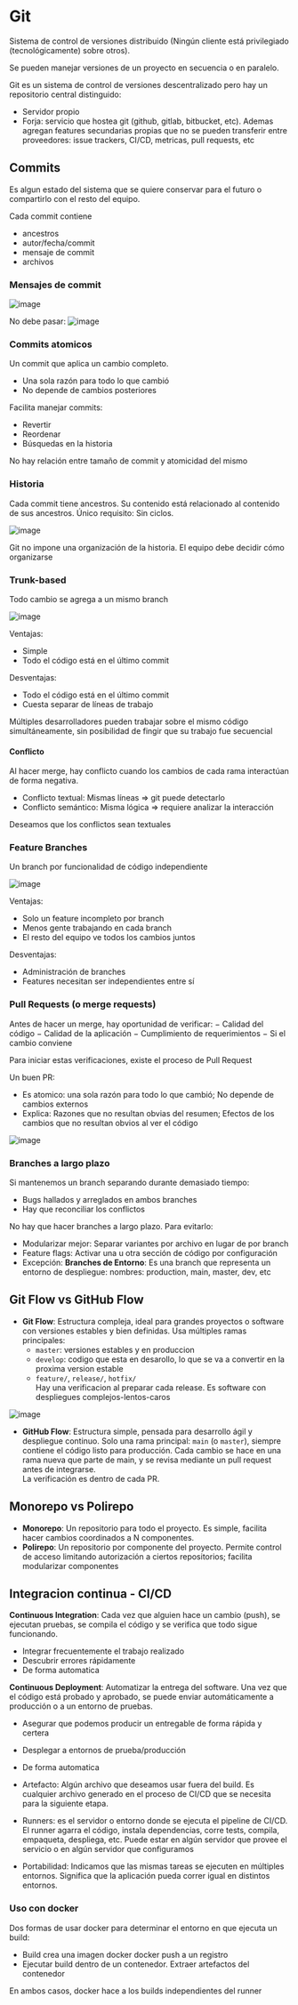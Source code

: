 # Git

Sistema de control de versiones distribuido (Ningún cliente está privilegiado (tecnológicamente) sobre otros). 

Se pueden manejar versiones de un proyecto en secuencia o en paralelo.

Git es un sistema de control de versiones descentralizado pero hay un repositorio central distinguido:
- Servidor propio
- Forja: servicio que hostea git (github, gitlab, bitbucket, etc). Ademas agregan features secundarias propias que no se pueden transferir entre proveedores: issue trackers, CI/CD, metricas, pull requests, etc

## Commits
Es algun estado del sistema que se quiere conservar para el futuro o compartirlo con el resto del equipo. 

Cada commit contiene
- ancestros
- autor/fecha/commit
- mensaje de commit
- archivos

### Mensajes de commit
![image](https://github.com/user-attachments/assets/53a9b00a-366d-4b54-b08c-1326e0b7e491)

No debe pasar:
![image](https://github.com/user-attachments/assets/a777a402-e8b7-474d-971a-d379774ff6fa)

### Commits atomicos
Un commit que aplica un cambio completo.
- Una sola razón para todo lo que cambió
- No depende de cambios posteriores

Facilita manejar commits:
- Revertir
- Reordenar
- Búsquedas en la historia

No hay relación entre tamaño de commit y atomicidad del mismo

### Historia
Cada commit tiene ancestros. Su contenido está relacionado al contenido de sus ancestros. Único requisito: Sin ciclos.

![image](https://github.com/user-attachments/assets/d2a4bfa0-1278-4d1c-b907-d7a9236527c3)

Git no impone una organización de la historia. El equipo debe decidir cómo organizarse

### Trunk-based
Todo cambio se agrega a un mismo branch

![image](https://github.com/user-attachments/assets/8ce801a5-b975-4c3f-9734-8838533fd9b0)

Ventajas:
- Simple
- Todo el código está en el último commit

Desventajas:
- Todo el código está en el último commit
- Cuesta separar de líneas de trabajo

Múltiples desarrolladores pueden trabajar sobre el mismo código simultáneamente, sin posibilidad de fingir que su trabajo fue secuencial

#### Conflicto
Al hacer merge, hay conflicto cuando los cambios de cada rama interactúan de forma negativa.
- Conflicto textual: Mismas líneas ⇒ git puede detectarlo
- Conflicto semántico: Misma lógica ⇒ requiere analizar la interacción

Deseamos que los conflictos sean textuales

### Feature Branches
Un branch por funcionalidad de código independiente

![image](https://github.com/user-attachments/assets/1d4cdf09-dac0-4773-8ef3-ae01aadbb92a)

Ventajas:
- Solo un feature incompleto por branch
- Menos gente trabajando en cada branch
- El resto del equipo ve todos los cambios juntos

Desventajas:
- Administración de branches
- Features necesitan ser independientes entre sí

### Pull Requests (o merge requests)
Antes de hacer un merge, hay oportunidad de verificar:
− Calidad del código
− Calidad de la aplicación
− Cumplimiento de requerimientos
− Si el cambio conviene

Para iniciar estas verificaciones, existe el proceso de Pull Request

Un buen PR: 
- Es atomico: una sola razón para todo lo que cambió; No depende de cambios externos
- Explica: Razones que no resultan obvias del resumen; Efectos de los cambios que no resultan obvios al ver el código

![image](https://github.com/user-attachments/assets/1572210e-da26-46bc-847b-94223c7a609b)

### Branches a largo plazo
Si mantenemos un branch separando durante demasiado tiempo:
- Bugs hallados y arreglados en ambos branches
- Hay que reconciliar los conflictos

No hay que hacer branches a largo plazo. Para evitarlo:
- Modularizar mejor: Separar variantes por archivo en lugar de por branch
- Feature flags: Activar una u otra sección de código por configuración
- Excepción: **Branches de Entorno**: Es una branch que representa un entorno de despliegue: nombres: production, main, master, dev, etc

## Git Flow vs GitHub Flow
- **Git Flow**: Estructura compleja, ideal para grandes proyectos o software con versiones estables y bien definidas. Usa múltiples ramas principales:
  - `master`: versiones estables y en produccion
  - `develop`: codigo que esta en desarollo, lo que se va a convertir en la proxima version estable
  - `feature/`, `release/`, `hotfix/`</br>
  Hay una verificacion al preparar cada release. Es software con despliegues complejos-lentos-caros

![image](https://github.com/user-attachments/assets/10790b4d-17ad-40ee-8e77-53d6abc78840)

- **GitHub Flow**: Estructura simple, pensada para desarrollo ágil y despliegue continuo. Solo una rama principal: `main` (o `master`), siempre contiene el código listo para producción. Cada cambio se hace en una rama nueva que parte de main, y se revisa mediante un pull request antes de integrarse. </br>
   La verificación es dentro de cada PR.

## Monorepo vs Polirepo
- **Monorepo**: Un repositorio para todo el proyecto. Es simple, facilita hacer cambios coordinados a N componentes.
- **Polirepo**: Un repositorio por componente del proyecto. Permite control de acceso limitando autorización a
ciertos repositorios; facilita modularizar componentes

## Integracion continua - CI/CD
**Continuous Integration**: Cada vez que alguien hace un cambio (push), se ejecutan pruebas, se compila el código y se verifica que todo sigue funcionando.
- Integrar frecuentemente el trabajo realizado
- Descubrir errores rápidamente
- De forma automatica

**Continuous Deployment**: Automatizar la entrega del software. Una vez que el código está probado y aprobado, se puede enviar automáticamente a producción o a un entorno de pruebas.
- Asegurar que podemos producir un entregable de forma rápida y certera
- Desplegar a entornos de prueba/producción
- De forma automatica

- Artefacto: Algún archivo que deseamos usar fuera del build. Es cualquier archivo generado en el proceso de CI/CD que se necesita para la siguiente etapa.
- Runners: es el servidor o entorno donde se ejecuta el pipeline de CI/CD. El runner agarra el código, instala dependencias, corre tests, compila, empaqueta, despliega, etc. Puede estar en algún servidor que provee el servicio o en algún servidor que configuramos
- Portabilidad: Indicamos que las mismas tareas se ejecuten en múltiples entornos. Significa que la aplicación pueda correr igual en distintos entornos.

### Uso con docker
Dos formas de usar docker para determinar el entorno en que ejecuta un build:
- Build crea una imagen docker docker push a un registro
- Ejecutar build dentro de un contenedor. Extraer artefactos del contenedor

En ambos casos, docker hace a los builds independientes del runner
